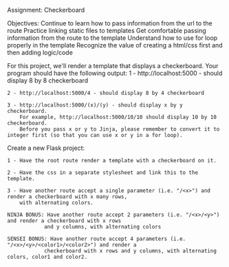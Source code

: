 Assignment: Checkerboard

Objectives:
    Continue to learn how to pass information from the url to the route
    Practice linking static files to templates
    Get comfortable passing information from the route to the template
    Understand how to use for loop properly in the template
    Recognize the value of creating a html/css first and then adding logic/code

For this project, we'll render a template that displays a checkerboard. Your program should have the following output:
    1 - http://localhost:5000 - should display 8 by 8 checkerboard

    2 - http://localhost:5000/4 - should display 8 by 4 checkerboard
    
    3 - http://localhost:5000/(x)/(y) - should display x by y checkerboard.  
        For example, http://localhost:5000/10/10 should display 10 by 10 checkerboard.  
        Before you pass x or y to Jinja, please remember to convert it to integer first (so that you can use x or y in a for loop).



Create a new Flask project:

    1 - Have the root route render a template with a checkerboard on it.

    2 - Have the css in a separate stylesheet and link this to the template.

    3 - Have another route accept a single parameter (i.e. "/<x>") and render a checkerboard with x many rows, 
        with alternating colors.

    NINJA BONUS: Have another route accept 2 parameters (i.e. "/<x>/<y>") and render a checkerboard with x rows 
                and y columns, with alternating colors

    SENSEI BONUS: Have another route accept 4 parameters (i.e. "/<x>/<y>/<color1>/<color2>") and render a 
                checkerboard with x rows and y columns, with alternating colors, color1 and color2.